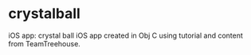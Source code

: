 crystalball
===========

iOS app: crystal ball
iOS app created in Obj C using tutorial and content from TeamTreehouse.
